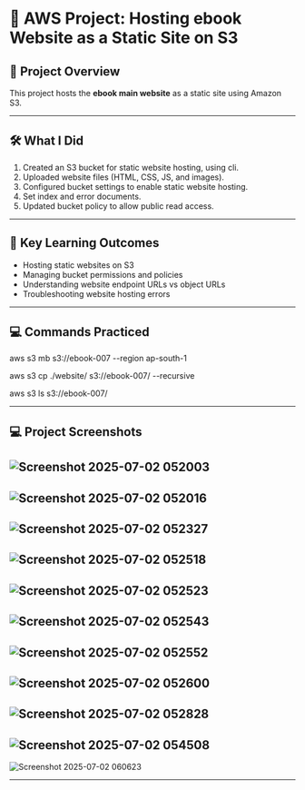 # 🚀 AWS Project: Hosting ebook Website as a Static Site on S3

## 📌 **Project Overview**
This project hosts the **ebook main website** as a static site using Amazon S3.

---

## 🛠 **What I Did**
1. Created an S3 bucket for static website hosting, using cli.
2. Uploaded website files (HTML, CSS, JS, and images).
3. Configured bucket settings to enable static website hosting.
4. Set index and error documents.
5. Updated bucket policy to allow public read access.

---

## 🔑 **Key Learning Outcomes**
- Hosting static websites on S3
- Managing bucket permissions and policies
- Understanding website endpoint URLs vs object URLs
- Troubleshooting website hosting errors

---

## 💻 **Commands Practiced**

aws s3 mb s3://ebook-007 --region ap-south-1

aws s3 cp ./website/ s3://ebook-007/ --recursive

aws s3 ls s3://ebook-007/

---

## 💻 **Project Screenshots**

![Screenshot 2025-07-02 052003](https://github.com/user-attachments/assets/6bc44ea7-cbbe-4c91-9fbb-c5c11e80abe8)
---

![Screenshot 2025-07-02 052016](https://github.com/user-attachments/assets/30d2f432-4439-4421-9842-2ccadaac079a)
---

![Screenshot 2025-07-02 052327](https://github.com/user-attachments/assets/8e876a04-b3ba-48b3-ae85-a0dcea784013)
---

![Screenshot 2025-07-02 052518](https://github.com/user-attachments/assets/594de6d7-34a9-47eb-989e-41565951899a)
---

![Screenshot 2025-07-02 052523](https://github.com/user-attachments/assets/aa749572-e983-4495-b743-4c438cb1f98e)
---

![Screenshot 2025-07-02 052543](https://github.com/user-attachments/assets/08eeb3fa-f863-4932-be8f-3acb6a41a213)
---

![Screenshot 2025-07-02 052552](https://github.com/user-attachments/assets/b649846a-efa6-4bbe-b7c2-a7d171849be5)
---

![Screenshot 2025-07-02 052600](https://github.com/user-attachments/assets/8b587a8b-f80d-45ed-a37a-ab647722125e)
---

![Screenshot 2025-07-02 052828](https://github.com/user-attachments/assets/4f68f049-d135-458d-8ec5-f52f75b9ef43)
---

![Screenshot 2025-07-02 054508](https://github.com/user-attachments/assets/131c328b-035a-4015-bc9f-cc20339a3427)
---

![Screenshot 2025-07-02 060623](https://github.com/user-attachments/assets/c0b8c84c-283d-45c9-9a9e-c5bd9eda587d)

---












